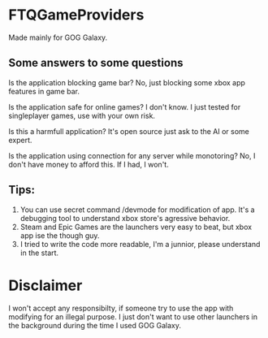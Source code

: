 # FTQGameProviders

Made mainly for GOG Galaxy.

## Some answers to some questions

Is the application blocking game bar?
No, just blocking some xbox app features in game bar.

Is the application safe for online games?
I don't know. I just tested for singleplayer games, use with your own risk.

Is this a harmfull application?
It's open source just ask to the AI or some expert.

Is the application using connection for any server while monotoring?
No, I don't have money to afford this. If I had, I won't.

## Tips:

1. You can use secret command /devmode for modification of app. It's a debugging tool to understand xbox store's agressive behavior.
2. Steam and Epic Games are the launchers very easy to beat, but xbox app ise the though guy.
3. I tried to write the code more readable, I'm a junnior, please understand in the start.

# Disclaimer

I won't accept any responsibilty, if someone try to use the app with modifying for an illegal purpose.
I just don't want to use other launchers in the background during the time I used GOG Galaxy.
